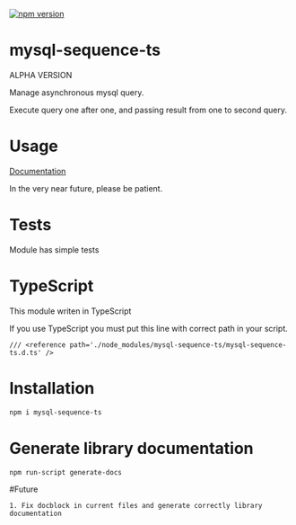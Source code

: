 [![npm version](https://badge.fury.io/js/mysql-sequence-ts.svg)](http://badge.fury.io/js/mysql-sequence-ts)

# mysql-sequence-ts
ALPHA VERSION

Manage asynchronous mysql query.

Execute query one after one, and passing result from one to second query.

# Usage
[Documentation](http://mysqlsequencets.pascalsystem.pl/)

In the very near future, please be patient.

# Tests
Module has simple tests

# TypeScript
This module writen in TypeScript

If you use TypeScript you must put this line with correct path in your script.
```code
/// <reference path='./node_modules/mysql-sequence-ts/mysql-sequence-ts.d.ts' /> 
```

# Installation
```bash
npm i mysql-sequence-ts
```

# Generate library documentation
```bash
npm run-script generate-docs
```
#Future
~~~
1. Fix docblock in current files and generate correctly library documentation
~~~